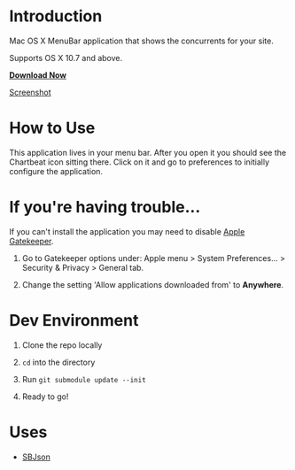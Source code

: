 # Introduction

Mac OS X MenuBar application that shows the concurrents for your site.

Supports OS X 10.7 and above.

**[Download Now](https://github.com/chartbeat-labs/ChartbeatNotifier/releases/download/v0.6.0/Chartbeat.Notifier.zip)**

[Screenshot](https://raw.github.com/chartbeat-labs/ChartbeatNotifier/master/screenshot.jpg)

# How to Use

This application lives in your menu bar.  After you open it you should see the Chartbeat icon sitting there.  Click on it and go to preferences to initially configure the application.


# If you're having trouble...

If you can't install the application you may need to disable [Apple Gatekeeper](http://support.apple.com/kb/ht5290).

1. Go to Gatekeeper options under: Apple menu > System Preferences… > Security & Privacy > General tab.

2. Change the setting 'Allow applications downloaded from' to **Anywhere**.


# Dev Environment

1. Clone the repo locally

2. `cd` into the directory

3. Run `git submodule update --init`

4. Ready to go!


# Uses

* [SBJson](https://github.com/stig/json-framework)
